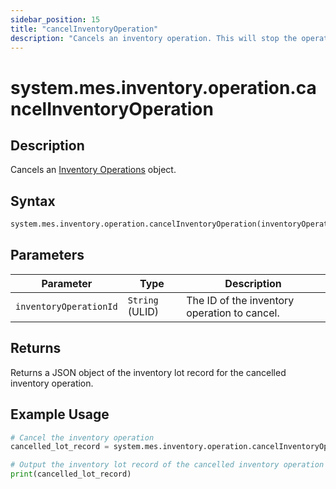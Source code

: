 ```yaml
---
sidebar_position: 15
title: "cancelInventoryOperation"
description: "Cancels an inventory operation. This will stop the operation and cancel the associated inventory lot record"
---
```


# system.mes.inventory.operation.cancelInventoryOperation

## Description

Cancels an [Inventory Operations](../../data-model/inventory-model/inventory-operation) object.

## Syntax

```python
system.mes.inventory.operation.cancelInventoryOperation(inventoryOperationId)
```

## Parameters

| Parameter              | Type            | Description                                  |
| ---------------------- | --------------- | -------------------------------------------- |
| `inventoryOperationId` | `String` (ULID) | The ID of the inventory operation to cancel. |

## Returns

Returns a JSON object of the inventory lot record for the cancelled inventory operation.

## Example Usage

```python
# Cancel the inventory operation
cancelled_lot_record = system.mes.inventory.operation.cancelInventoryOperation('01JPAND53P-BZ61RZHZ-V7C6EEHG')

# Output the inventory lot record of the cancelled inventory operation
print(cancelled_lot_record)
```
